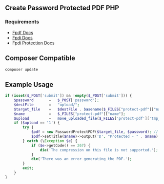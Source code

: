 ## Create Password Protected PDF PHP

### Requirements

- [Fpdf Docs](https://packagist.org/packages/setasign/fpdf)
- [Fpdi Docs](https://packagist.org/packages/setasign/fpdi)
- [Fpdi Protection Docs](https://packagist.org/packages/setasign/fpdi-protection)

## Composer Compatible

```bash
composer update
```

## Example Usage
```php
if (isset($_POST['submit']) && !empty($_POST['submit'])) {
    $password       =   $_POST['password'];
    $destFile       =   "upload/";
    $target_file    =   $destFile . basename($_FILES["protect-pdf"]["name"]);
    $name           =   $_FILES["protect-pdf"]["name"];
    $upload         =   move_uploaded_file($_FILES['protect-pdf']['tmp_name'], $target_file);
    if ($upload == '1') {
        try {
            $pdf = new PasswordProtectPDF($target_file, $password); // render the PDF inline (i.e. within browser where supported)
            $pdf->setTitle($name)->output('D', "Protected - " . $name);
        } catch (\Exception $e) {
            if ($e->getCode() == 267) {
                die('The compression on this file is not supported.');
            }
            die('There was an error generating the PDF.');
        }
        exit;
    }
}
```